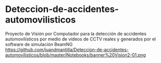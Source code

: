 # Deteccion-de-accidentes-automovilisticos
Proyecto de Visión por Computador para la detección de accidentes automovilísticos por medio de videos de CCTV reales y generados por el software de simulación BeamNG
https://github.com/juandmantilla/Deteccion-de-accidentes-automovilisticos/blob/master/Notebooks/banner%20Vision2-01.png
